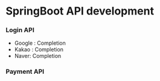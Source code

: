 # SpringBoot API development

### Login API
- Google : Completion
- Kakao : Completion
- Naver: Completion

### Payment API
